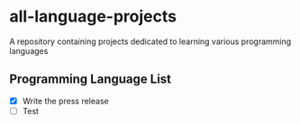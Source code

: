 # all-language-projects
A repository containing projects dedicated to learning various programming languages

## Programming Language List
- [x] Write the press release
- [ ] Test
